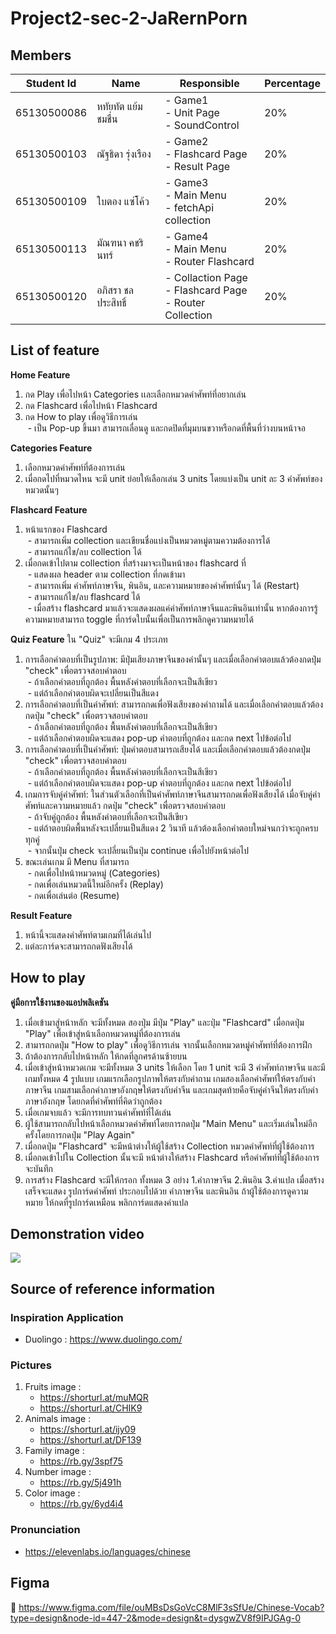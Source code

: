 # Project2-sec-2-JaRernPorn

## Members
| Student Id | Name  | Responsible | Percentage |
| ------------- | ------------- | ------------- | ------------- | 
| 65130500086 | หทัยทัต แย้มชมชื่น  | - Game1 <br> - Unit Page <br> - SoundControl <br> | 20% |
| 65130500103 | ณัฐธิดา รุ่งเรือง  | - Game2 <br> - Flashcard Page <br> - Result Page | 20% |
| 65130500109 | ใบตอง แซ่โค้ว  | - Game3 <br> - Main Menu <br> - fetchApi collection | 20% |
| 65130500113 | มัณฑนา คชรินทร์  | - Game4 <br> - Main Menu <br> -  Router Flashcard| 20% |
| 65130500120 | อภิสรา ชลประสิทธิ์  | - Collaction Page <br> - Flashcard Page <br> -  Router Collection <br> | 20% |

## List of feature

**Home Feature** 
1. กด Play เพื่อไปหน้า Categories เเละเลือกหมวดคำศัพท์ที่อยากเล่น <br>
2. กด Flashcard เพื่อไปหน้า Flashcard <br>
3. กด How to play เพื่อดูวิธีการเล่น <br>
&nbsp;- เป็น Pop-up ขึ้นมา สามารถเลื่อนดู และกดปิดที่มุมบนขวาหรือกดที่พื้นที่ว่างบนหน้าจอ

**Categories Feature** 
1. เลือกหมวดคำศัพท์ที่ต้องการเล่น
2. เมื่อกดไปที่หมวดไหน จะมี unit ย่อยให้เลือกเล่น 3 units โดยแบ่งเป็น unit ละ 3 คำศัพท์ของหมวดนั้นๆ

**Flashcard Feature** 
1. หน้าแรกของ Flashcard  <br>
&nbsp;- สามารถเพิ่ม collection และเขียนชื่อแบ่งเป็นหมวดหมู่ตามความต้องการได้ <br>
&nbsp;- สามารถแก้ไข/ลบ collection ได้ <br>
2. เมื่อกดเข้าไปตาม collection ที่สร้างมาจะเป็นหน้าของ flashcard ที่ <br>
&nbsp;- แสดงผล header ตาม collection ที่กดเข้ามา <br>
&nbsp;- สามารถเพิ่ม คำศัพท์ภาษาจีน, พินอิน, และความหมายของคำศัพท์นั้นๆ ได้ (Restart) <br>
&nbsp;- สามารถแก้ไข/ลบ flashcard ได้ <br>
&nbsp;- เมื่อสร้าง flashcard มาแล้วจะแสดงผลแค่คำศัพท์ภาษาจีนและพินอินเท่านั้น หากต้องการรู้ความหมายสามารถ toggle ที่การ์ดใบนั้นเพื่อเป็นการพลิกดูความหมายได้ <br>

**Quiz Feature** 
ใน "Quiz" จะมีเกม 4 ประเภท <br>
1. การเลือกคำตอบที่เป็นรูปภาพ: มีปุ่มเสียงภาษาจีนของคำนั้นๆ และเมื่อเลือกคำตอบแล้วต้องกดปุ่ม "check" เพื่อตรวจสอบคำตอบ <br>
&nbsp;- ถ้าเลือกคำตอบที่ถูกต้อง พื้นหลังคำตอบที่เลือกจะเป็นสีเขียว <br>
&nbsp;- แต่ถ้าเลือกคำตอบผิดจะเปลี่ยนเป็นสีแดง <br>
2. การเลือกคำตอบที่เป็นคำศัพท์: สามารถกดเพื่อฟังเสียงของคำถามได้ และเมื่อเลือกคำตอบแล้วต้องกดปุ่ม "check" เพื่อตรวจสอบคำตอบ <br>
&nbsp;- ถ้าเลือกคำตอบที่ถูกต้อง พื้นหลังคำตอบที่เลือกจะเป็นสีเขียว <br>
&nbsp;- แต่ถ้าเลือกคำตอบผิดจะแสดง pop-up คำตอบที่ถูกต้อง และกด next ไปข้อต่อไป <br>
3. การเลือกคำตอบที่เป็นคำศัพท์: ปุ่มคำตอบสามารถเสียงได้ และเมื่อเลือกคำตอบแล้วต้องกดปุ่ม "check" เพื่อตรวจสอบคำตอบ <br>
&nbsp;- ถ้าเลือกคำตอบที่ถูกต้อง พื้นหลังคำตอบที่เลือกจะเป็นสีเขียว <br>
&nbsp;- แต่ถ้าเลือกคำตอบผิดจะแสดง pop-up คำตอบที่ถูกต้อง และกด next ไปข้อต่อไป <br>
4. เกมการจับคู่คำศัพท์: ในส่วนตัวเลือกที่เป็นคำศัพท์ภาษาจีนสามารถกดเพื่อฟังเสียงได้ เมื่อจับคู่คำศัพท์และความหมายแล้ว  กดปุ่ม "check" เพื่อตรวจสอบคำตอบ <br>
&nbsp;- ถ้าจับคู่ถูกต้อง  พื้นหลังคำตอบที่เลือกจะเป็นสีเขียว <br>
&nbsp;- แต่ถ้าตอบผิดพื้นหลังจะเปลี่ยนเป็นสีแดง 2 วินาที แล้วต้องเลือกคำตอบใหม่จนกว่าจะถูกครบทุกคู่ <br>
&nbsp;- จากนั้นปุ่ม check จะเปลี่ยนเป็นปุ่ม continue เพื่อไปยังหน้าต่อไป <br>
5. ขณะเล่นเกม มี Menu ที่สามารถ <br>
&nbsp;- กดเพื่อไปหน้าหมวดหมู่ (Categories) <br>
&nbsp;- กดเพื่อเล่นหมวดนี้ใหม่อีกครั้ง (Replay) <br>
&nbsp;- กดเพื่อเล่นต่อ (Resume) <br>

**Result Feature** 
1. หน้านี้จะแสดงคำศัพท์ตามเกมที่ได้เล่นไป <br>
2. แต่ละการ์ดจะสามารถกดฟังเสียงได้ <br>

## How to play 
**คู่มือการใช้งานของแอปพลิเคชัน** <br>
1. เมื่อเข้ามาสู่หน้าหลัก จะมีทั้งหมด สองปุ่ม มีปุ่ม "Play" และปุ่ม "Flashcard" เมื่อกดปุ่ม "Play" เพื่อเข้าสู่หน้าเลือกหมวดหมู่ที่ต้องการเล่น <br>
2. สามารถกดปุ่ม "How to play" เพื่อดูวิธีการเล่น จากนั้นเลือกหมวดหมู่คำศัพท์ที่ต้องการฝึก <br>
3. ถ้าต้องการกลับไปหน้าหลัก ให้กดที่ลูกศรด้านซ้ายบน <br>
4. เมื่อเข้าสู่หน้าหมวดเกม จะมีทั้งหมด 3 units ให้เลือก โดย 1 unit จะมี 3 คำศัพท์ภาษาจีน และมีเกมทั้งหมด 4 รูปแบบ เกมแรกเลือกรูปภาพให้ตรงกับคำถาม เกมสองเลือกคำศัพท์ให้ตรงกับคำภาษาจีน เกมสามเลือกคำภาษาอังกฤษให้ตรงกับคำจีน และเกมสุดท้ายคือจับคู่คำจีนให้ตรงกับคำภาษาอังกฤษ โดยกดที่คำศัพท์ที่คิดว่าถูกต้อง <br>
5. เมื่อเกมจบแล้ว จะมีการทบทวนคำศัพท์ที่ได้เล่น <br>
6. ผู้ใช้สามารถกลับไปหน้าเลือกหมวดคำศัพท์โดยการกดปุ่ม "Main Menu" และเริ่มเล่นใหม่อีกครั้งโดยการกดปุ่ม "Play Again" <br>
7. เมื่อกดปุ่ม "Flashcard" จะมีหน้าต่างให้ผู้ใช้สร้าง Collection หมวดคำศัพท์ที่ผู้ใช้ต้องการ <br>
8. เมื่อกดเข้าไปใน Collection นั้นจะมี หน้าต่างให้สร้าง Flashcard หรือคำศัพท์ที่ผู้ใช้ต้องการจะบันทึก <br>
9. การสร้าง Flashcard จะมีให้กรอก ทั้งหมด 3 อย่าง 1.คำภาษาจีน 2.พินอิน 3.คำแปล เมื่อสร้างเสร็จจะแสดง รูปการ์ดคำศัพท์ ประกอบไปด้วย คำภาษาจีน และพินอิน ถ้าผู้ใช้ต้องการดูความหมาย ให้กดที่รูปการ์ดเหมือน พลิกการ์ดแสดงคำแปล <br>




## Demonstration video
[![](https://markdown-videos-api.jorgenkh.no/youtube/_WWVUom_DMo)](https://youtu.be/_WWVUom_DMo)

## Source of reference information 
### Inspiration Application
- Duolingo : https://www.duolingo.com/
### Pictures
1. Fruits image :
   - https://shorturl.at/muMQR
   - https://shorturl.at/CHIK9
2. Animals image :
   - https://shorturl.at/ijy09
   - https://shorturl.at/DF139
3. Family image :
   - https://rb.gy/3spf75
4. Number image :
   - https://rb.gy/5j491h
5. Color image :
   - https://rb.gy/6yd4i4
### Pronunciation
- https://elevenlabs.io/languages/chinese
## Figma
:pushpin: https://www.figma.com/file/ouMBsDsGoVcC8MlF3sSfUe/Chinese-Vocab?type=design&node-id=447-2&mode=design&t=dysgwZV8f9IPJGAg-0 

